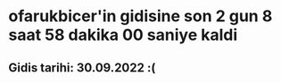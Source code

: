 # ofarukbicer'in gidisine son 2 gun 8 saat 58 dakika 00 saniye kaldi

## Gidis tarihi: 30.09.2022 :(